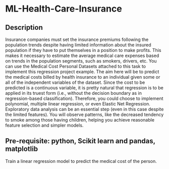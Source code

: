 # ML-Health-Care-Insurance
## Description
Insurance companies must set the insurance premiums following the population trends despite having limited information about the insured population if they have to put themselves in a position to make profits. This makes it necessary to estimate the average medical care expenses based on trends in the population segments, such as smokers, drivers, etc. You can use the Medical Cost Personal Datasets attached to this task to implement this regression project example. The aim here will be to predict the medical costs billed by health insurance to an individual given some or all of the independent variables of the dataset. Since the cost to be predicted is a continuous variable, it is pretty natural that regression is to be applied in its truest form (i.e., without the decision boundary as in regression-based classification). Therefore, you could choose to implement polynomial, multiple linear regression, or even Elastic Net Regression. Exploratory data analysis can be an essential step (even in this case despite the limited features). You will observe patterns, like the decreased tendency to smoke among those having children, helping you achieve reasonable feature selection and simpler models. 
## Pre-requisite: python, Scikit learn and pandas, matplotlib 
Train a linear regression model to predict the medical cost of the person.
